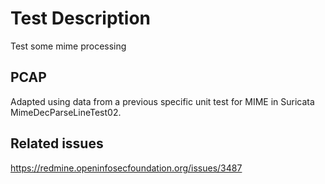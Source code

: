 # Test Description

Test some mime processing

## PCAP

Adapted using data from a previous specific unit test for MIME in Suricata MimeDecParseLineTest02.

## Related issues

https://redmine.openinfosecfoundation.org/issues/3487

